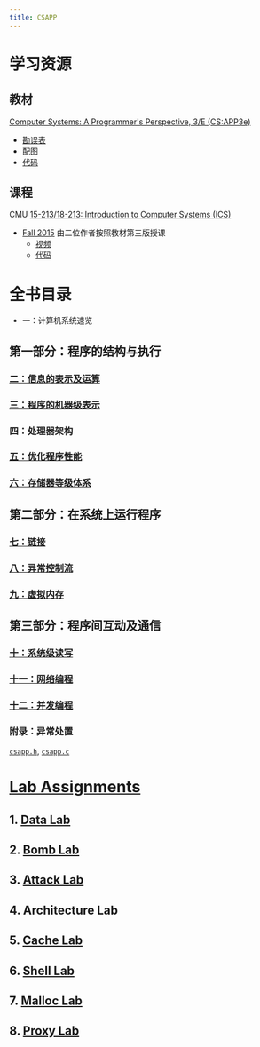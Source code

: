 ```yaml
---
title: CSAPP
---
```


# 学习资源

## 教材

[Computer Systems: A Programmer's Perspective, 3/E (CS:APP3e)](https://csapp.cs.cmu.edu/3e/home.html)

- [勘误表](https://csapp.cs.cmu.edu/3e/errata.html)
- [配图](https://csapp.cs.cmu.edu/3e/figures.html)
- [代码](http://csapp.cs.cmu.edu/3e/code.tar)

## 课程

CMU [15-213/18-213: Introduction to Computer Systems (ICS)](https://www.cs.cmu.edu/~213/)

- [Fall 2015](https://www.cs.cmu.edu/afs/cs/academic/class/15213-f15/www/) 由二位作者按照教材第三版授课
  - [视频](https://scs.hosted.panopto.com/Panopto/Pages/Sessions/List.aspx#folderID=%22b96d90ae-9871-4fae-91e2-b1627b43e25e%22)
  - [代码](http://www.cs.cmu.edu/afs/cs/academic/class/15213-f15/www/code.tar)

# 全书目录

- 一：计算机系统速览

## 第一部分：程序的结构与执行

### [二：信息的表示及运算](./2_bits_bytes_ints_floats.md)

### [三：程序的机器级表示](./3_machine_level_programming.md)

### 四：处理器架构

### [五：优化程序性能](./5_optimizing_performance.md)

### [六：存储器等级体系](./6_memory_hierarchy.md)

## 第二部分：在系统上运行程序

### [七：链接](./7_linking.md)

### [八：异常控制流](./8_exceptional_control_flow.md)

### [九：虚拟内存](./9_virtual_memory.md)

## 第三部分：程序间互动及通信

### [十：系统级读写](./10_system_level_io.md)

### [十一：网络编程](./11_network_programming.md)

### [十二：并发编程](./12_concurrent_programming.md)

### 附录：异常处置
[`csapp.h`](http://csapp.cs.cmu.edu/3e/ics3/code/include/csapp.h), [`csapp.c`](http://csapp.cs.cmu.edu/3e/ics3/code/src/csapp.c)

# [Lab Assignments](https://csapp.cs.cmu.edu/3e/labs.html)

## 1. [Data Lab](./labs/data/README.md)
## 2. [Bomb Lab](./labs/bomb/README.md)
## 3. [Attack Lab](./labs/attack/README.md)
## 4. Architecture Lab
## 5. [Cache Lab](./labs/cache/README.md)
## 6. [Shell Lab](./labs/shell/README.md)
## 7. [Malloc Lab](./labs/malloc/README.md)
## 8. [Proxy Lab](./labs/proxy/README.md)

